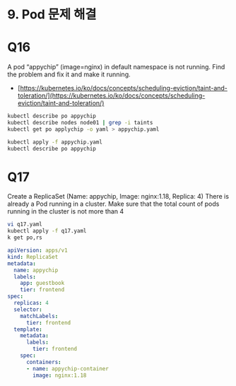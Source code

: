 # 9. Pod 문제 해결

# Q16
A pod “appychip” (image=nginx) in default namespace is not running.
Find the problem and fix it and make it running.

- [https://kubernetes.io/ko/docs/concepts/scheduling-eviction/taint-and-toleration/](https://kubernetes.io/ko/docs/concepts/scheduling-eviction/taint-and-toleration/)

```bash
kubectl describe po appychip
kubectl describe nodes node01 | grep -i taints
kubectl get po applychip -o yaml > appychip.yaml

kubectl apply -f appychip.yaml
kubectl describe po appychip
```

# Q17
Create a ReplicaSet (Name: appychip, Image: nginx:1.18, Replica: 4)
There is already a Pod running in a cluster.
Make sure that the total count of pods running in the cluster is not more than 4

```bash
vi q17.yaml
kubectl apply -f q17.yaml
k get po,rs
```

```yaml
apiVersion: apps/v1
kind: ReplicaSet
metadata:
  name: appychip
  labels:
    app: guestbook
    tier: frontend
spec:
  replicas: 4
  selector:
    matchLabels:
      tier: frontend
  template:
    metadata:
      labels:
        tier: frontend
    spec:
      containers:
      - name: appychip-container
        image: nginx:1.18
```